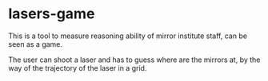 # lasers-game
This is a tool to measure reasoning ability of mirror institute staff, can be seen as a game.

The user can shoot a laser and has to guess where are the mirrors at, by the way of the trajectory of the laser in a grid.
